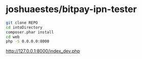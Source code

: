 joshuaestes/bitpay-ipn-tester
=============================

```bash
git clone REPO
cd intoDirectory
composer.phar install
cd web
php -S 0.0.0.0:8000
```

http://127.0.0.1:8000/index_dev.php
